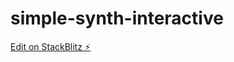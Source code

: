 # simple-synth-interactive

[Edit on StackBlitz ⚡️](https://stackblitz.com/edit/solidjs-templates-ey6dco)